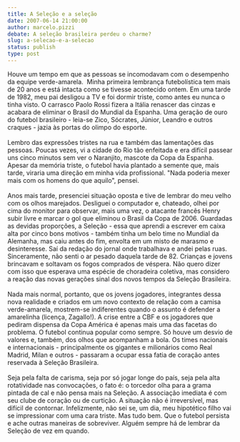 ```yaml
---
title: A Seleção e a seleção
date: 2007-06-14 21:00:00
author: marcelo.pizzi
debate: A seleção brasileira perdeu o charme?
slug: a-selecao-e-a-selecao
status: publish 
type: post
---
```


Houve um tempo em que as pessoas se incomodavam com o desempenho da equipe verde-amarela.  Minha primeira lembrança futebolística tem mais de 20 anos e está intacta como se tivesse acontecido ontem. Em uma tarde de 1982, meu pai desligou a TV e foi dormir triste, como antes eu nunca o tinha visto. O carrasco Paolo Rossi fizera a Itália renascer das cinzas e acabara de eliminar o Brasil do Mundial da Espanha. Uma geração de ouro do futebol brasileiro - leia-se Zico, Sócrates, Júnior, Leandro e outros craques - jazia às portas do olimpo do esporte.    
   
Lembro das expressões tristes na rua e também das lamentações das pessoas. Poucas vezes, vi a cidade do Rio tão enfeitada e era difícil passear uns cinco minutos sem ver o Naranjito, mascote da Copa da Espanha. Apesar da memória triste, o futebol havia plantado a semente que, mais tarde, viraria uma direção em minha vida profissional. "Nada poderia mexer mais com os homens do que aquilo", pensei.   
   
Anos mais tarde, presenciei situação oposta e tive de lembrar do meu velho com os olhos marejados. Desliguei o computador e, chateado, olhei por cima do monitor para observar, mais uma vez, o atacante francês Henry subir livre e marcar o gol que eliminou o Brasil da Copa de 2006. Guardadas as devidas proporções, a Seleção - essa que aprendi a escrever em caixa alta por cinco bons motivos - também tinha um belo time no Mundial da Alemanha, mas caiu antes do fim, envolta em um misto de marasmo e desinteresse. Saí da redação do jornal onde trabalhava e andei pelas ruas. Sinceramente, não senti o ar pesado daquela tarde de 82. Crianças e jovens brincavam e soltavam os fogos comprados de véspera. Não quero dizer com isso que esperava uma espécie de choradeira coletiva, mas considero a reação das novas gerações sinal dos novos tempos da Seleção Brasileira.   
   
Nada mais normal, portanto, que os jovens jogadores, integrantes dessa nova realidade e criados em um novo contexto de relação com a camisa verde-amarela, mostrem-se indiferentes quando o assunto é defender a amarelinha (licença, Zagallo!). A crise entre a CBF e os jogadores que pediram dispensa da Copa América é apenas mais uma das facetas do problema. O futebol continua popular como sempre. Só houve um desvio de valores e, também, dos olhos que acompanham a bola. Os times nacionais e internacionais - principalmente os gigantes e milionários como Real Madrid, Milan e outros - passaram a ocupar essa fatia de coração antes reservada à Seleção Brasileira.   
   
Seja pela falta de carisma, seja por só jogar longe do país, seja pela alta rotatividade nas convocações, o fato é: o torcedor olha para a grama pintada de cal e não pensa mais na Seleção. A associação imediata é com seu clube de coração ou de curtição. A situação não é irreversível, mas difícil de contornar. Infelizmente, não sei se, um dia, meu hipotético filho vai se impressionar com uma cara triste. Mas tudo bem. Que o futebol persista e ache outras maneiras de sobreviver. Alguém sempre há de lembrar da Seleção de vez em quando.
